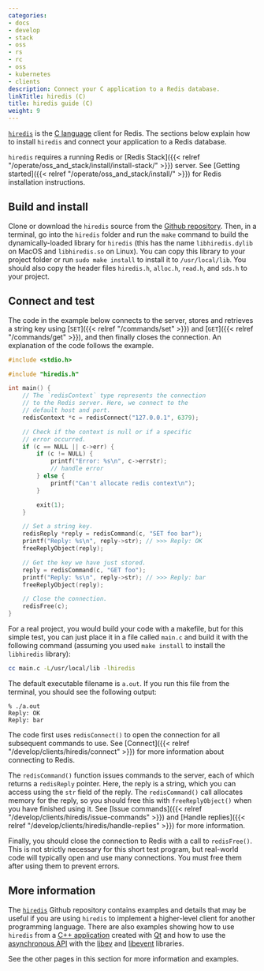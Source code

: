 ```yaml
---
categories:
- docs
- develop
- stack
- oss
- rs
- rc
- oss
- kubernetes
- clients
description: Connect your C application to a Redis database.
linkTitle: hiredis (C)
title: hiredis guide (C)
weight: 9
---
```


[`hiredis`](https://github.com/redis/hiredis) is the
[C language](https://en.wikipedia.org/wiki/C_(programming_language))
client for Redis.
The sections below explain how to install `hiredis` and connect your application
to a Redis database.

`hiredis` requires a running Redis or [Redis Stack]({{< relref "/operate/oss_and_stack/install/install-stack/" >}}) server. See [Getting started]({{< relref "/operate/oss_and_stack/install/" >}}) for Redis installation instructions.

## Build and install

Clone or download the `hiredis` source from the [Github repository](https://github.com/redis/hiredis).
Then, in a terminal, go into the `hiredis` folder and run the `make` command to build
the dynamically-loaded library for `hiredis` (this has the name `libhiredis.dylib` on
MacOS and `libhiredis.so` on Linux). You can copy this library to your
project folder or run `sudo make install` to install it to `/usr/local/lib`.
You should also copy the header files `hiredis.h`, `alloc.h`, `read.h`, and
`sds.h` to your project.

## Connect and test

The code in the example below connects to the server, stores and retrieves
a string key using [`SET`]({{< relref "/commands/set" >}}) and
[`GET`]({{< relref "/commands/get" >}}), and then finally closes the
connection. An explanation of the code follows the example.

```c
#include <stdio.h>

#include "hiredis.h"

int main() {
    // The `redisContext` type represents the connection
    // to the Redis server. Here, we connect to the
    // default host and port.
    redisContext *c = redisConnect("127.0.0.1", 6379);

    // Check if the context is null or if a specific
    // error occurred.
    if (c == NULL || c->err) {
        if (c != NULL) {
            printf("Error: %s\n", c->errstr);
            // handle error
        } else {
            printf("Can't allocate redis context\n");
        }

        exit(1);
    }

    // Set a string key.
    redisReply *reply = redisCommand(c, "SET foo bar");
    printf("Reply: %s\n", reply->str); // >>> Reply: OK
    freeReplyObject(reply);

    // Get the key we have just stored.
    reply = redisCommand(c, "GET foo");
    printf("Reply: %s\n", reply->str); // >>> Reply: bar
    freeReplyObject(reply);

    // Close the connection.
    redisFree(c);
}
```

For a real project, you would build your code with a makefile, but for
this simple test, you can just place it in a file called `main.c` and
build it with the following command (assuming you used `make install` to
install the `libhiredis` library):

```bash
cc main.c -L/usr/local/lib -lhiredis
```

The default executable filename is `a.out`. If you run this file from
the terminal, you should see the following output:

```
% ./a.out                             
Reply: OK
Reply: bar
```

The code first uses `redisConnect()` to open the connection for
all subsequent commands to use. See
[Connect]({{< relref "/develop/clients/hiredis/connect" >}}) for
more information about connecting to Redis.

The `redisCommand()` function
issues commands to the server, each of which returns a
`redisReply` pointer. Here, the reply is a string, which you can
access using the `str` field of the reply. The `redisCommand()`
call allocates memory for the reply, so you should free this
with `freeReplyObject()` when you have finished using it.
See [Issue commands]({{< relref "/develop/clients/hiredis/issue-commands" >}})
and [Handle replies]({{< relref "/develop/clients/hiredis/handle-replies" >}})
for more information.

Finally, you should close the connection to Redis with a
call to `redisFree()`. This is not strictly necessary
for this short test program, but real-world code will typically
open and use many connections. You must free them after using them
to prevent errors.

## More information

The [`hiredis`](https://github.com/redis/hiredis) Github repository contains
examples and details that may be useful if you are using `hiredis` to
implement a higher-level client for another programming language. There are
also examples showing how to use `hiredis` from a
[C++ application](https://github.com/redis/hiredis/blob/master/examples/example-qt.cpp)
created with [Qt](https://www.qt.io/) and how to use the
[asynchronous API](https://github.com/redis/hiredis?tab=readme-ov-file#asynchronous-api)
with the [libev](https://software.schmorp.de/pkg/libev.html) and
[libevent](https://libevent.org/) libraries.

See the other pages in this section for more information and examples.
